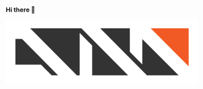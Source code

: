 ### Hi there 👋

<p align="center">
  <img src="https://raw.githubusercontent.com/mrdanielmartins/blog-content/main/common/logo/dm_logo_3840x1283.png" />
</p>

<!--
**mrdanielmartins/mrdanielmartins** is a ✨ _special_ ✨ repository because its `README.md` (this file) appears on your GitHub profile.

Here are some ideas to get you started:

- 🔭 I’m currently working on ...
- 🌱 I’m currently learning ...
- 👯 I’m looking to collaborate on ...
- 🤔 I’m looking for help with ...
- 💬 Ask me about ...
- 📫 How to reach me: ...
- 😄 Pronouns: ...
- ⚡ Fun fact: ...
-->

